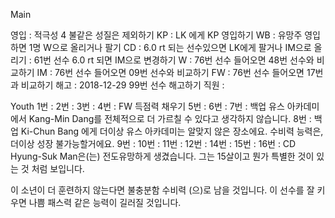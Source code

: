 Main

영입	: 적극성 4 불같은 성질은 제외하기
KP	: LK 에게 KP 영입하기
WB	: 유망주 영입하면 1명 W으로 올리거나 팔기
CD	: 6.0 rt 되는 선수있으면 LK에게 팔거나 IM으로 올리기
	: 61번 선수 6.0 rt 되면 IM으로 변경하기
W	: 76번 선수 들어오면 48번 선수와 비교하기
IM      : 76번 선수 들어오면 09번 선수와 비교하기
FW	: 76번 선수 들어오면 17번과 비교하기
해고  : 2018-12-29 99번 선수 해고하기 
직원  : 

Youth
1번 : 
2번 : 
3번 :
4번 : FW 득점력 채우기
5번 :
6번 :
7번 : 백업
유스 아카데미에서 Kang-Min Dang를 전체적으로 더 가르칠 수 있다고 생각하지 않습니다.
8번 : 백업
Ki-Chun Bang 에게 더이상 유스 아카데미는 알맞지 않은 장소에요. 
수비력 능력은, 더이상 성장 불가능할거에요.
9번 :
10번 :
11번 :
12번 :
14번 :
15번 :
16번 : CD
Hyung-Suk Man은(는) 전도유망하게 생겼습니다. 
그는 15살이고 뭔가 특별한 것이 있는 것 처럼 보입니다.

이 소년이 더 훈련하지 않는다면 불충분함 수비력 (으)로 남을 것입니다. 
이 선수를 잘 키우면 나쁨 패스력 같은 능력이 길러질 것입니다. 
